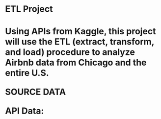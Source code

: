 <h1> ETL Project <h1>
Using APIs from Kaggle, this project will use the ETL (extract, transform, and load) procedure to analyze Airbnb data from Chicago and the entire U.S. 

SOURCE DATA

API Data:
